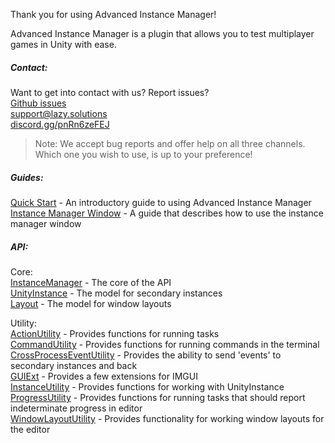 Thank you for using Advanced Instance Manager!

Advanced Instance Manager is a plugin that allows you to test multiplayer games in Unity with ease.

##### Contact:
Want to get into contact with us? Report issues?\
[Github issues](https://github.com/Lazy-Solutions/advanced-instance-manager/issues)\
[support@lazy.solutions](mailto:support@lazy.solutions)\
[discord.gg/pnRn6zeFEJ](https://discord.gg/pnRn6zeFEJ)
>Note: We accept bug reports and offer help on all three channels. Which one you wish to use, is up to your preference!

##### Guides:
[Quick Start](QuickStart) - An introductory guide to using Advanced Instance Manager\
[Instance Manager Window](InstanceManagerWindowGuide) - A guide that describes how to use the instance manager window

##### API:
Core:\
[InstanceManager](InstanceManager) - The core of the API\
[UnityInstance](UnityInstance) - The model for secondary instances\
[Layout](Layout) - The model for window layouts

Utility:\
[ActionUtility](ActionUtility) - Provides functions for running tasks\
[CommandUtility](CommandUtility) - Provides functions for running commands in the terminal\
[CrossProcessEventUtility](CrossProcessEventUtility) - Provides the ability to send 'events' to secondary instances and back\
[GUIExt](GUIExt) - Provides a few extensions for IMGUI\
[InstanceUtility](InstanceUtility) - Provides functions for working with UnityInstance\
[ProgressUtility](ProgressUtility) - Provides functions for running tasks that should report indeterminate progress in editor\
[WindowLayoutUtility](WindowLayoutUtility) - Provides functionality for working window layouts for the editor
